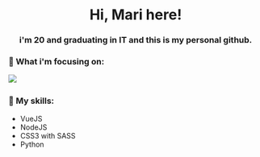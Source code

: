 <h1 align="center">Hi, Mari here!</h1>
<h3 align="center">i'm 20 and graduating in IT and this is my personal github.</h3>

### :princess: What i'm focusing on:
<img src="https://img.shields.io/badge/HTML5-E34F26?style=for-the-badge&logo=html5&logoColor=white">
<img scr="https://img.shields.io/badge/CSS3-1572B6?style=for-the-badge&logo=css3&logoColor=white">
<img scr="https://img.shields.io/badge/JavaScript-F7DF1E?style=for-the-badge&logo=javascript&logoColor=black">
<img scr="https://img.shields.io/badge/Python-14354C?style=for-the-badge&logo=python&logoColor=white">
<img scr="">

### :mushroom: My skills:
- VueJS
- NodeJS
- CSS3 with SASS
- Python

